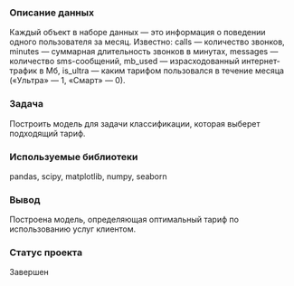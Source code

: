 ### Описание данных
Каждый объект в наборе данных — это информация о поведении одного пользователя за месяц. Известно:
сalls — количество звонков,
minutes — суммарная длительность звонков в минутах,
messages — количество sms-сообщений,
mb_used — израсходованный интернет-трафик в Мб,
is_ultra — каким тарифом пользовался в течение месяца («Ультра» — 1, «Смарт» — 0).

### Задача
Построить модель для задачи классификации, которая выберет подходящий тариф.

### Используемые библиотеки
pandas, scipy, matplotlib, numpy, seaborn

### Вывод
Построена модель, определяющая оптимальный тариф по использованию услуг клиентом.

### Статус проекта
Завершен
